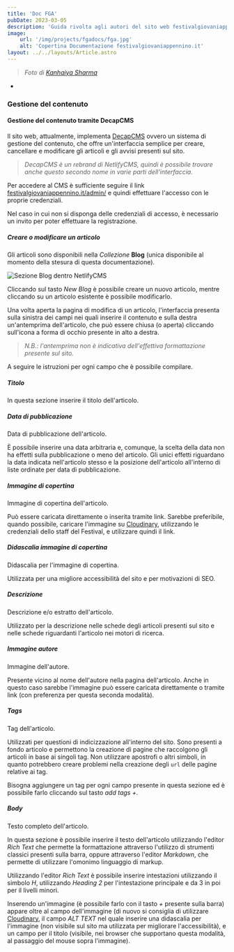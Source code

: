 ```yaml
---
title: 'Doc FGA'
pubDate: 2023-03-05
description: 'Guida rivolta agli autori del sito web festivalgiovaniappennino.it'
image:
    url: '/img/projects/fgadocs/fga.jpg'
    alt: 'Copertina Documentazione festivalgiovaniappennino.it'
layout: ../../layouts/Article.astro
---
```

> _Foto di <a href="https://unsplash.com/@kanhaiyasharma?utm_source=unsplash&utm_medium=referral&utm_content=creditCopyText" target="_blank" rel="noreferrer noopener nofollow">Kanhaiya Sharma</a>_
-
### Gestione del contenuto

#### Gestione del contenuto tramite DecapCMS

Il sito web, attualmente, implementa <a href="https://decapcms.org" target="_blank" rel="nofollow noopener noreferrer">DecapCMS</a> ovvero un sistema di gestione del contenuto, che offre un'interfaccia semplice per creare, cancellare e modificare gli articoli e gli avvisi presenti sul sito.

> _DecapCMS è un rebrand di NetlifyCMS, quindi è possibile trovare anche questo secondo nome in varie parti dell'interfaccia._

Per accedere al CMS è sufficiente seguire il link <a href="https://festivalgiovaniappennino.it/admin/" target="_blank" rel="noopener">festivalgiovaniappennino.it/admin/</a> e quindi effettuare l'accesso con le proprie credenziali.

Nel caso in cui non si disponga delle credenziali di accesso, è necessario un invito per poter effettuare la registrazione.

##### Creare o modificare un articolo

Gli articoli sono disponibili nella _Collezione_ **Blog** (unica disponibile al momento della stesura di questa documentazione). 

![Sezione Blog dentro NetlifyCMS](/img/projects/fgadocs/fga-1.png)

Cliccando sul tasto _New Blog_ è possibile creare un nuovo articolo, mentre cliccando su un articolo esistente è possibile modificarlo.

Una volta aperta la pagina di modifica di un articolo, l'interfaccia presenta sulla sinistra dei campi nei quali inserire il contenuto e sulla destra un'antemprima dell'articolo, che può essere chiusa (o aperta) cliccando sull'icona a forma di occhio presente in alto a destra.

> _N.B.: l'antemprima non è indicativa dell'effettiva formattazione presente sul sito._

A seguire le istruzioni per ogni campo che è possibile compilare.

##### Titolo

In questa sezione inserire il titolo dell'articolo.

##### Data di pubblicazione

Data di pubblicazione dell'articolo.

È possibile inserire una data arbitraria e, comunque, la scelta della data non ha effetti sulla pubblicazione o meno del articolo. Gli unici effetti riguardano la data indicata nell'articolo stesso e la posizione dell'articolo all'interno di liste ordinate per data di pubblicazione.

##### Immagine di copertina

Immagine di copertina dell'articolo.

Può essere caricata direttamente o inserita tramite link. Sarebbe preferibile, quando possibile, caricare l'immagine su <a href="https://cloudinary.com" target="_blank" rel="nofollow noopener noreferrer">Cloudinary</a>, utilizzando le credenziali dello staff del Festival, e utilizzare quindi il link.

##### Didascalia immagine di copertina

Didascalia per l'immagine di copertina.

Utilizzata per una migliore accessibilità del sito e per motivazioni di SEO.

##### Descrizione

Descrizione e/o estratto dell'articolo.

Utilizzato per la descrizione nelle schede degli articoli presenti sul sito e nelle schede riguardanti l'articolo nei motori di ricerca.

##### Immagine autore

Immagine dell'autore.

Presente vicino al nome dell'autore nella pagina dell'articolo. Anche in questo caso sarebbe l'immagine può essere caricata direttamente o tramite link (con preferenza per questa seconda modalità).

##### Tags

Tag dell'articolo.

Utilizzati per questioni di indicizzazione all'interno del sito. Sono presenti a fondo articolo e permettono la creazione di pagine che raccolgono gli articoli in base ai singoli tag. Non utilizzare apostrofi o altri simboli, in quanto potrebbero creare problemi nella creazione degli ```url``` delle pagine relative ai tag.

Bisogna aggiungere un tag per ogni campo presente in questa sezione ed è possibile farlo cliccando sul tasto _add tags +_.

##### Body

Testo completo dell'articolo.

In questa sezione è possibile inserire il testo dell'articolo utilizzando l'editor _Rich Text_ che permette la formattazione attraverso l'utilizzo di strumenti classici presenti sulla barra, oppure attraverso l'editor _Markdown_, che permette di utilizzare l'omonimo linguaggio di markup.

Utilizzando l'editor _Rich Text_ è possibile inserire intestazioni utilizzando il simbolo _H_, utilizzando _Heading 2_ per l'intestazione principale e da 3 in poi per il livelli minori.

Inserendo un'immagine (è possibile farlo con il tasto _+_ presente sulla barra) appare oltre al campo dell'immagine (di nuovo si consiglia di utilizzare <a href="https://cloudinary.com" target="_blank" rel="nofollow noopener noreferrer">Cloudinary</a>, il campo _ALT TEXT_ nel quale inserire una didascalia per l'immagine (non visibile sul sito ma utilizzata per migliorare l'accessibilità), e un campo per il titolo (visibile, nei browser che supportano questa modalità, al passaggio del mouse sopra l'immagine).
